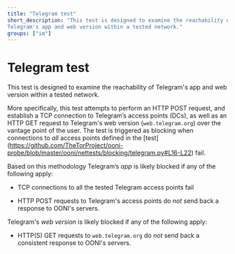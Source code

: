 ```yaml
---
title: "Telegram test"
short_description: "This test is designed to examine the reachability of
Telegram's app and web version within a tested network."
groups: ["im"]
---
```


# Telegram test

This test is designed to examine the reachability of Telegram's app and web
version within a tested network.

More specifically, this test attempts to perform an HTTP POST request, and
establish a TCP connection to Telegram’s access points (DCs), as well as an
HTTP GET request to Telegram's web version (`web.telegram.org`) over the
vantage point of the user. The test is triggered as blocking when connections
to *all* access points defined in the [test]
(https://github.com/TheTorProject/ooni-probe/blob/master/ooni/nettests/blocking/telegram.py#L16-L22)
fail.

Based on this methodology Telegram’s *app* is likely blocked if any of the
following apply:

* TCP connections to all the tested Telegram access points fail

* HTTP POST requests to Telegram's access points do *not* send back a
response to OONI's servers.

Telegram's *web version* is likely blocked if any of the following apply:

* HTTP(S) GET requests to `web.telegram.org` do *not* send back a consistent
response to OONI's servers.
